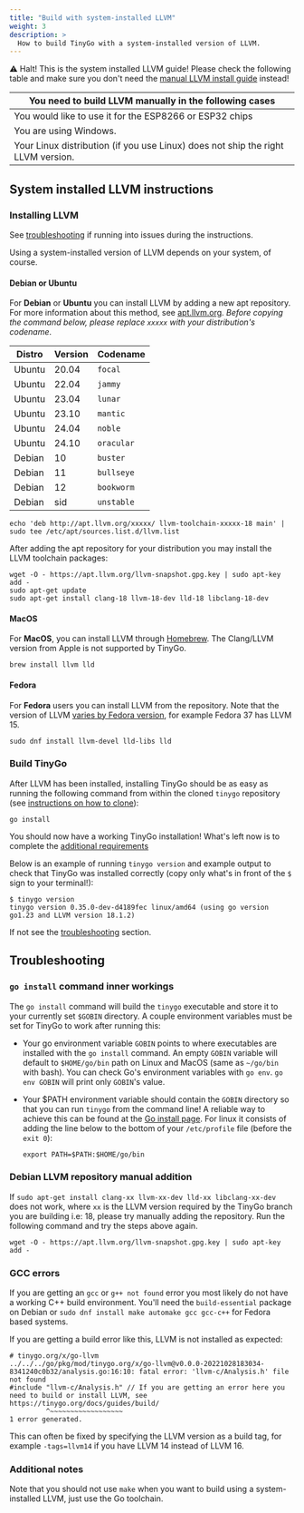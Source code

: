 ```yaml
---
title: "Build with system-installed LLVM"
weight: 3
description: >
  How to build TinyGo with a system-installed version of LLVM.
---
```


⚠️ Halt! This is the system installed LLVM guide! Please check the following table and make sure you don't need the [manual LLVM install guide](../manual-llvm) instead! 


| You need to build LLVM manually in the following cases |
|---|
|  You would like to use it for the ESP8266 or ESP32 chips |
| You are using Windows. |
| Your Linux distribution (if you use Linux) does not ship the right LLVM version. |

## System installed LLVM instructions

### Installing LLVM

See [troubleshooting](#troubleshooting) if running into issues during the instructions.

Using a system-installed version of LLVM depends on your system, of course.

#### Debian or Ubuntu

For **Debian** or **Ubuntu** you can install LLVM by adding a new apt repository. For more information about this method, see [apt.llvm.org](https://apt.llvm.org/). *Before copying the command below, please replace `xxxxx` with your distribution's codename*.

| Distro | Version | Codename  |
|--------|------- |------------|
| Ubuntu | 20.04  | `focal`    |
| Ubuntu | 22.04  | `jammy`    |
| Ubuntu | 23.04  | `lunar`    |
| Ubuntu | 23.10  | `mantic`   |
| Ubuntu | 24.04  | `noble`    |
| Ubuntu | 24.10  | `oracular` |
| Debian | 10     | `buster`   |
| Debian | 11     | `bullseye` |
| Debian | 12     | `bookworm` |
| Debian | sid    | `unstable` |

```shell
echo 'deb http://apt.llvm.org/xxxxx/ llvm-toolchain-xxxxx-18 main' | sudo tee /etc/apt/sources.list.d/llvm.list
```

After adding the apt repository for your distribution you may install the LLVM toolchain packages:

```shell
wget -O - https://apt.llvm.org/llvm-snapshot.gpg.key | sudo apt-key add -
sudo apt-get update
sudo apt-get install clang-18 llvm-18-dev lld-18 libclang-18-dev
```

#### MacOS

For **MacOS**, you can install LLVM through [Homebrew](https://formulae.brew.sh/formula/llvm). The Clang/LLVM version from Apple is not supported by TinyGo.

```shell
brew install llvm lld
```
#### Fedora

For **Fedora** users you can install LLVM from the repository. Note that the version of LLVM [varies by Fedora version](https://packages.fedoraproject.org/pkgs/llvm/llvm-libs/), for example Fedora 37 has LLVM 15.

```shell
sudo dnf install llvm-devel lld-libs lld
```


### Build TinyGo

After LLVM has been installed, installing TinyGo should be as easy as running the following command from within the cloned `tinygo` repository (see [instructions on how to clone](./..)):

```shell
go install
```

You should now have a working TinyGo installation! What's left now is to complete the [additional requirements](../additional-requirements)

Below is an example of running `tinygo version` and example output to check that
TinyGo was installed correctly (copy only what's in front of the `$` sign to your terminal!):
```shell
$ tinygo version
tinygo version 0.35.0-dev-d4189fec linux/amd64 (using go version go1.23 and LLVM version 18.1.2)
```

If not see the [troubleshooting](#troubleshooting) section.

## Troubleshooting

### `go install` command inner workings
The `go install` command will build the `tinygo` executable and store it to your currently set `$GOBIN` directory. A couple environment variables must be set for TinyGo to work after running this:

* Your go environment variable `GOBIN` points to where executables are installed with the
    `go install` command. An empty `GOBIN` variable will default to `$HOME/go/bin` path on Linux and MacOS (same as `~/go/bin` with bash).
    You can check Go's environment variables with `go env`. `go env GOBIN` will print
    only `GOBIN`'s value.
 
* Your $PATH environment variable should contain the `GOBIN` directory so that you can run `tinygo` from the command line! A reliable way to achieve this can be found at the [Go install page](https://go.dev/doc/install#). For linux it consists of adding the line below to the bottom of your `/etc/profile` file (before the `exit 0`):
    ```
    export PATH=$PATH:$HOME/go/bin
    ```

### Debian LLVM repository manual addition
If `sudo apt-get install clang-xx llvm-xx-dev lld-xx libclang-xx-dev` does not work, where `xx` is the LLVM version required by the TinyGo branch you are building i.e: 18, please try manually adding the repository. Run the following command and try the steps above again.
```shell
wget -O - https://apt.llvm.org/llvm-snapshot.gpg.key | sudo apt-key add -
```

### GCC errors
If you are getting an `gcc` or `g++ not found` error you most likely do not have a working C++ build environment. You'll need the `build-essential` package on Debian or `sudo dnf install make automake gcc gcc-c++` for Fedora based systems.

If you are getting a build error like this, LLVM is not installed as expected:

```
# tinygo.org/x/go-llvm
../../../go/pkg/mod/tinygo.org/x/go-llvm@v0.0.0-20221028183034-8341240c0b32/analysis.go:16:10: fatal error: 'llvm-c/Analysis.h' file not found
#include "llvm-c/Analysis.h" // If you are getting an error here you need to build or install LLVM, see https://tinygo.org/docs/guides/build/
         ^~~~~~~~~~~~~~~~~~~
1 error generated.
```

This can often be fixed by specifying the LLVM version as a build tag, for example `-tags=llvm14` if you have LLVM 14 instead of LLVM 16.

### Additional notes
Note that you should not use `make` when you want to build using a system-installed LLVM, just use the Go toolchain.
